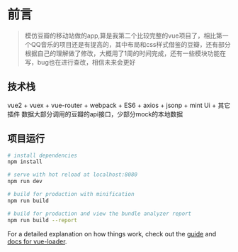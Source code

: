 # 前言

> 模仿豆瓣的移动站做的app,算是我第二个比较完整的vue项目了，相比第一个QQ音乐的项目还是有提高的，其中布局和css样式借鉴的豆瓣，还有部分根据自己的理解做了修改，大概用了1周的时间完成，还有一些模块功能在写，bug也在进行查改，相信未来会更好

## 技术栈
vue2 + vuex + vue-router + webpack + ES6 + axios + jsonp + mint Ui + 其它插件
数据大部分调用的豆瓣的api接口，少部分mock的本地数据

## 项目运行

``` bash
# install dependencies
npm install

# serve with hot reload at localhost:8080
npm run dev

# build for production with minification
npm run build

# build for production and view the bundle analyzer report
npm run build --report
```

For a detailed explanation on how things work, check out the [guide](http://vuejs-templates.github.io/webpack/) and [docs for vue-loader](http://vuejs.github.io/vue-loader).

